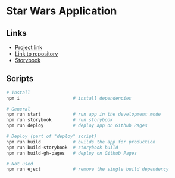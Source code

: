 # Star Wars Application

## Links

- [Project link](https://rozalyukv.github.io/star-wars-react/)
- [Link to repository](https://github.com/rozalyukV/star-wars-react)
- [Storybook](https://rozalyukv.github.io/star-wars-react/storybook/)

## Scripts

```bash
# Install
npm i                    # install dependencies
```

```bash
# General
npm run start            # run app in the development mode
npm run storybook        # run storybook
npm run deploy           # deploy app on Github Pages
```

```bash
# Deploy (part of "deploy" script)
npm run build            # builds the app for production
npm run build-storybook  # storybook build
npm run build-gh-pages   # deploy on Github Pages
```

```bash
# Not used
npm run eject            # remove the single build dependency
```
